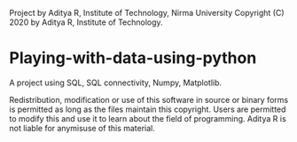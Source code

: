 Project by Aditya R, Institute of Technology, Nirma University
Copyright (C) 2020 by Aditya R, Institute of Technology.

# Playing-with-data-using-python
A project using SQL, SQL connectivity, Numpy, Matplotlib. 

Redistribution, modification or use of this software in source or binary forms is permitted as long as the files maintain this copyright. 
Users are permitted to modify this and use it to learn about the field of programming. 
Aditya R is not liable for anymisuse of this material.

